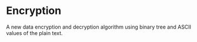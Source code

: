 # Encryption
A new data encryption and decryption algorithm using binary tree and ASCII values of the plain text.
